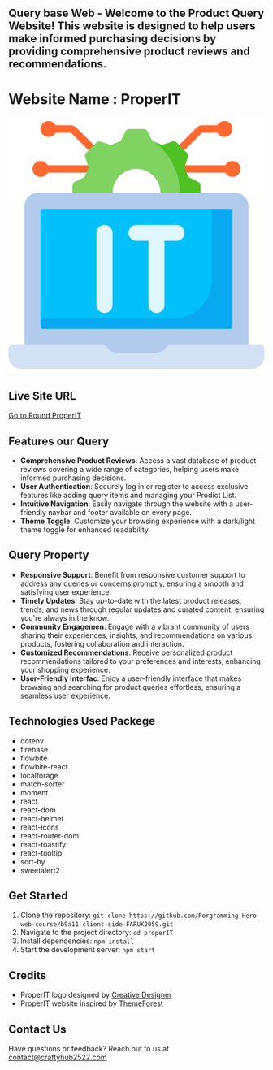 ## Query base Web - Welcome to the Product Query Website! This website is designed to help users make informed purchasing decisions by providing comprehensive product reviews and recommendations.

# Website Name : ProperIT

![PropIT LOgo](../public/information-technology.png)

## Live Site URL
[Go to Round ProperIT]()


## Features our Query
- **Comprehensive Product Reviews**: Access a vast database of product reviews covering a wide range of categories, helping users make informed purchasing decisions.
- **User Authentication**: Securely log in or register to access exclusive features like adding query items and managing your Prodict List.
- **Intuitive Navigation**: Easily navigate through the website with a user-friendly navbar and footer available on every page.
- **Theme Toggle**: Customize your browsing experience with a dark/light theme toggle for enhanced readability.

## Query Property
- **Responsive Support**: Benefit from responsive customer support to address any queries or concerns promptly, ensuring a smooth and satisfying user experience.
- **Timely Updates**: Stay up-to-date with the latest product releases, trends, and news through regular updates and curated content, ensuring you're always in the know.
- **Community Engagemen**:  Engage with a vibrant community of users sharing their experiences, insights, and recommendations on various products, fostering collaboration and interaction.
- **Customized Recommendations**: Receive personalized product recommendations tailored to your preferences and interests, enhancing your shopping experience.
- **User-Friendly Interfac**: Enjoy a user-friendly interface that makes browsing and searching for product queries effortless, ensuring a seamless user experience.

## Technologies Used Packege
- dotenv
- firebase
- flowbite
- flowbite-react
- localforage
- match-sorter
- moment
- react
- react-dom
- react-helmet
- react-icons
- react-router-dom
- react-toastify
- react-tooltip
- sort-by
- sweetalert2

## Get Started
1. Clone the repository: `git clone https://github.com/Porgramming-Hero-web-course/b9a11-client-side-FARUK2059.git`
2. Navigate to the project directory: `cd properIT`
3. Install dependencies: `npm install`
4. Start the development server: `npm start`

## Credits
- ProperIT logo designed by [Creative Designer](developerFaruk.com)
- ProperIT website inspired by [ThemeForest](ProgrammingHero.com)

## Contact Us
Have questions or feedback? Reach out to us at contact@craftyhub2522.com

